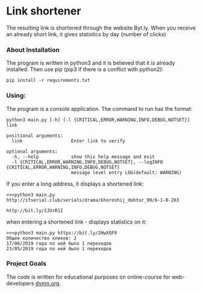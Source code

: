 # Link shortener
The resulting link is shortened through the website Byt.ly. When you receive an already short link, it gives statistics by day (number of clicks)

### About Installation
The program is written in python3 and it is believed that it is already installed.
Then use pip (pip3 if there is a conflict with python2):
```
pip install -r requirements.txt
```
### Using:
The program is a console application. The command to run has the format:
```
python3 main.py [-h] [-l {CRITICAL,ERROR,WARNING,INFO,DEBUG,NOTSET}] link

positional arguments:
  link                  Enter link to verify

optional arguments:
  -h, --help            show this help message and exit
  -l {CRITICAL,ERROR,WARNING,INFO,DEBUG,NOTSET}, --logINFO {CRITICAL,ERROR,WARNING,INFO,DEBUG,NOTSET}
                        message level entry LOG(default: WARNING)

```
If you enter a long address, it displays a shortened link:
```
>>>python3 main.py http://ifserial.club/serials/drama/khoroshij_doktor_90/6-1-0-283

http://bit.ly/2JUrR1I

```
when entering a shortened link - displays statistics on it:
```
>>>python3 main.py https://bit.ly/2HwXQF9
Общее количество кликов: 2
17/06/2019 года по ней было 1 переходов
23/05/2019 года по ней было 1 переходов
```
### Project Goals

The code is written for educational purposes on online-course for web-developers [dvmn.org](https://dvmn.org/).
